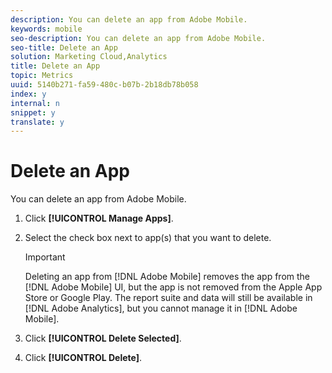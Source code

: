 ```yaml
---
description: You can delete an app from Adobe Mobile.
keywords: mobile
seo-description: You can delete an app from Adobe Mobile.
seo-title: Delete an App
solution: Marketing Cloud,Analytics
title: Delete an App
topic: Metrics
uuid: 5140b271-fa59-480c-b07b-2b18db78b058
index: y
internal: n
snippet: y
translate: y
---
```


# Delete an App

You can delete an app from Adobe Mobile.

1. Click **[!UICONTROL Manage Apps]**.
1. Select the check box next to app(s) that you want to delete.

   >[!IMPORTANT]
   >
   >Deleting an app from [!DNL Adobe Mobile] removes the app from the [!DNL Adobe Mobile] UI, but the app is not removed from the Apple App Store or Google Play. The report suite and data will still be available in [!DNL Adobe Analytics], but you cannot manage it in [!DNL Adobe Mobile].

1. Click **[!UICONTROL Delete Selected]**.
1. Click **[!UICONTROL Delete]**.
